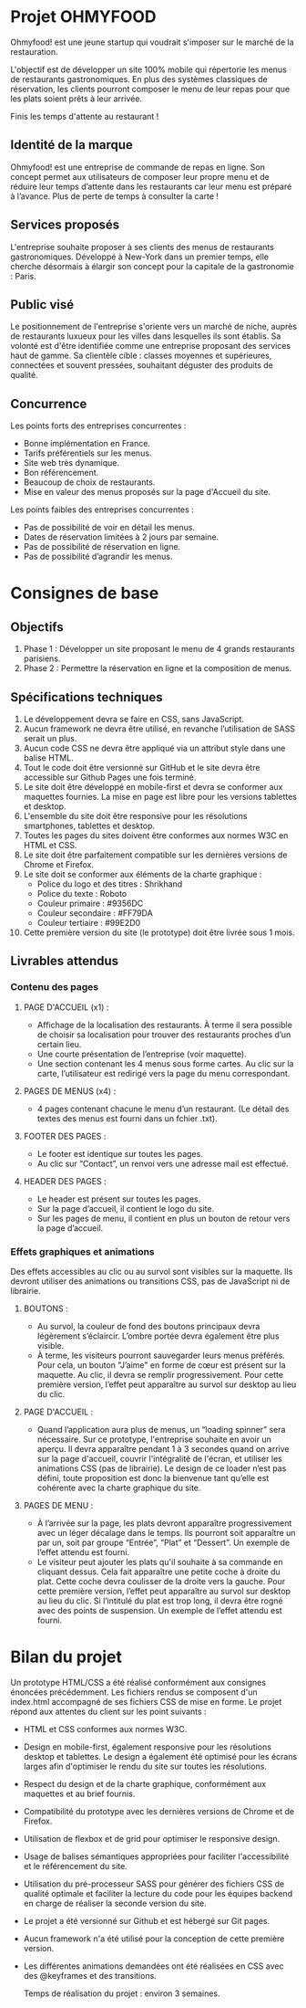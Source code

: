 # Projet OHMYFOOD

Ohmyfood! est une jeune startup qui voudrait s'imposer sur le marché de la restauration.

L'objectif est de développer un site 100% mobile qui répertorie les menus de restaurants gastronomiques.
En plus des systèmes classiques de réservation, les clients pourront composer le menu de leur repas pour que les plats soient prêts à leur arrivée.

Finis les temps d'attente au restaurant !

## Identité de la marque

Ohmyfood! est une entreprise de commande de repas en ligne.
Son concept permet aux utilisateurs de composer leur propre menu et de réduire leur temps d’attente dans les
restaurants car leur menu est préparé à l’avance.
Plus de perte de temps à consulter la carte !

## Services proposés

L'entreprise souhaite proposer à ses clients des menus de restaurants gastronomiques.
Développé à New-York dans un premier temps, elle cherche désormais à élargir son concept pour la capitale de la gastronomie : Paris.

## Public visé

Le positionnement de l'entreprise s'oriente vers un marché de niche, auprès de restaurants luxueux pour les villes
dans lesquelles ils sont établis.
Sa volonté est d'être identifiée comme une entreprise proposant des services haut de gamme.
Sa clientèle cible : classes moyennes et supérieures, connectées et souvent pressées, souhaitant déguster des
produits de qualité.

## Concurrence

Les points forts des entreprises concurrentes :

- Bonne implémentation en France.
- Tarifs préférentiels sur les menus.
- Site web très dynamique.
- Bon référencement.
- Beaucoup de choix de restaurants.
- Mise en valeur des menus proposés sur la page d'Accueil du site.

Les points faibles des entreprises concurrentes :

- Pas de possibilité de voir en détail les menus.
- Dates de réservation limitées à 2 jours par semaine.
- Pas de possibilité de réservation en ligne.
- Pas de possibilité d’agrandir les menus.

# Consignes de base

## Objectifs

1. Phase 1 : Développer un site proposant le menu de 4 grands restaurants parisiens.
2. Phase 2 : Permettre la réservation en ligne et la composition de menus.

## Spécifications techniques

1. Le développement devra se faire en CSS, sans JavaScript.
2. Aucun framework ne devra être utilisé, en revanche l’utilisation de SASS serait un plus.
3. Aucun code CSS ne devra être appliqué via un attribut style dans une balise HTML.
4. Tout le code doit être versionné sur GitHub et le site devra être accessible sur Github Pages une fois terminé.
5. Le site doit être développé en mobile-first et devra se conformer aux maquettes fournies.
   La mise en page est libre pour les versions tablettes et desktop.
6. L'ensemble du site doit être responsive pour les résolutions smartphones, tablettes et desktop.
7. Toutes les pages du sites doivent être conformes aux normes W3C en HTML et CSS.
8. Le site doit être parfaitement compatible sur les dernières versions de Chrome et Firefox.
9. Le site doit se conformer aux éléments de la charte graphique :
   - Police du logo et des titres : Shrikhand
   - Police du texte : Roboto
   - Couleur primaire : #9356DC
   - Couleur secondaire : #FF79DA
   - Couleur tertiaire : #99E2D0
10. Cette première version du site (le prototype) doit être livrée sous 1 mois.

## Livrables attendus

### Contenu des pages

1. PAGE D'ACCUEIL (x1) :

   - Affichage de la localisation des restaurants.
     À terme il sera possible de choisir sa localisation pour trouver des restaurants proches d’un certain lieu.
   - Une courte présentation de l’entreprise (voir maquette).
   - Une section contenant les 4 menus sous forme cartes.
     Au clic sur la carte, l’utilisateur est redirigé vers la page du menu correspondant.

2. PAGES DE MENUS (x4) :

   - 4 pages contenant chacune le menu d’un restaurant.
     (Le détail des textes des menus est fourni dans un fchier .txt).

3. FOOTER DES PAGES :

   - Le footer est identique sur toutes les pages.
   - Au clic sur “Contact”, un renvoi vers une adresse mail est effectué.

4. HEADER DES PAGES :

   - Le header est présent sur toutes les pages.
   - Sur la page d’accueil, il contient le logo du site.
   - Sur les pages de menu, il contient en plus un bouton de retour vers la page d’accueil.

### Effets graphiques et animations

Des effets accessibles au clic ou au survol sont visibles sur la maquette.
Ils devront utiliser des animations ou transitions CSS, pas de JavaScript ni de librairie.

1. BOUTONS :

   - Au survol, la couleur de fond des boutons principaux devra légèrement s’éclaircir.
     L’ombre portée devra également être plus visible.
   - À terme, les visiteurs pourront sauvegarder leurs menus préférés.
     Pour cela, un bouton "J’aime" en forme de cœur est présent sur la maquette.
     Au clic, il devra se remplir progressivement.
     Pour cette première version, l’effet peut apparaître au survol sur desktop au lieu du clic.

2. PAGE D'ACCUEIL :

   - Quand l’application aura plus de menus, un “loading spinner” sera nécessaire.
     Sur ce prototype, l'entreprise souhaite en avoir un aperçu.
     Il devra apparaître pendant 1 à 3 secondes quand on arrive sur la page d'accueil, couvrir l'intégralité de l'écran, et utiliser les animations CSS (pas de librairie).
     Le design de ce loader n’est pas défini, toute proposition est donc la bienvenue tant qu’elle est cohérente avec la charte graphique du site.

3. PAGES DE MENU :

   - À l’arrivée sur la page, les plats devront apparaître progressivement avec un léger
     décalage dans le temps.
     Ils pourront soit apparaître un par un, soit par groupe “Entrée”, “Plat” et “Dessert”.
     Un exemple de l’effet attendu est fourni.
   - Le visiteur peut ajouter les plats qu'il souhaite à sa commande en cliquant dessus.
     Cela fait apparaître une petite coche à droite du plat.
     Cette coche devra coulisser de la droite vers la gauche.
     Pour cette première version, l’effet peut apparaître au survol sur desktop au lieu du clic.
     Si l’intitulé du plat est trop long, il devra être rogné avec des points de suspension.
     Un exemple de l’effet attendu est fourni.

# Bilan du projet

Un prototype HTML/CSS a été réalisé conformément aux consignes énoncées précédemment.
Les fichiers rendus se composent d'un index.html accompagné de ses fichiers CSS de mise en forme.
Le projet répond aux attentes du client sur les point suivants :

- HTML et CSS conformes aux normes W3C.
- Design en mobile-first, également responsive pour les résolutions desktop et tablettes.
  Le design a également été optimisé pour les écrans larges afin d'optimiser le rendu du site sur toutes les résolutions.
- Respect du design et de la charte graphique, conformément aux maquettes et au brief fournis.
- Compatibilité du prototype avec les dernières versions de Chrome et de Firefox.
- Utilisation de flexbox et de grid pour optimiser le responsive design.
- Usage de balises sémantiques appropriées pour faciliter l'accessibilité et le référencement du site.
- Utilisation du pré-processeur SASS pour générer des fichiers CSS de qualité optimale et faciliter la lecture
  du code pour les équipes backend en charge de réaliser la seconde version du site.
- Le projet a été versionné sur Github et est hébergé sur Git pages.
- Aucun framework n'a été utilisé pour la conception de cette première version.
- Les différentes animations demandées ont été réalisées en CSS avec des @keyframes et des transitions.

  Temps de réalisation du projet : environ 3 semaines.
